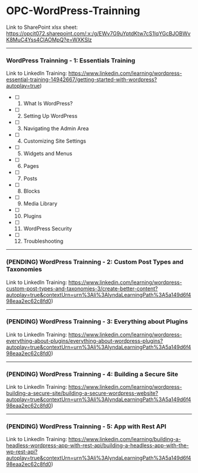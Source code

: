 # OPC-WordPress-Trainning
Link to SharePoint xlsx sheet: https://opcit072.sharepoint.com/:x:/g/EWv7G9uYptdKtw7cS1lqYGcBJOBWvK8MuC4Yss4ClAOMpQ?e=WXKSlz






---
### WordPress Trainning - 1: Essentials Training
Link to LinkedIn Training: https://www.linkedin.com/learning/wordpress-essential-training-14942667/getting-started-with-wordpress?autoplay=true)
- [ ] 1. What Is WordPress?
- [ ] 2. Setting Up WordPress
- [ ] 3. Navigating the Admin Area
- [ ] 4. Customizing Site Settings
- [ ] 5. Widgets and Menus
- [ ] 6. Pages
- [ ] 7. Posts
- [ ] 8. Blocks
- [ ] 9. Media Library
- [ ] 10. Plugins
- [ ] 11. WordPress Security
- [ ] 12. Troubleshooting

---
### (PENDING) WordPress Trainning - 2: Custom Post Types and Taxonomies
Link to LinkedIn Training: https://www.linkedin.com/learning/wordpress-custom-post-types-and-taxonomies-3/create-better-content?autoplay=true&contextUrn=urn%3Ali%3AlyndaLearningPath%3A5a149d6f498eaa2ec62c8fd0)




---
### (PENDING) WordPress Trainning - 3: Everything about Plugins
Link to LinkedIn Training: https://www.linkedin.com/learning/wordpress-everything-about-plugins/everything-about-wordpress-plugins?autoplay=true&contextUrn=urn%3Ali%3AlyndaLearningPath%3A5a149d6f498eaa2ec62c8fd0)




---
### (PENDING) WordPress Trainning - 4: Building a Secure Site
Link to LinkedIn Training: https://www.linkedin.com/learning/wordpress-building-a-secure-site/building-a-secure-wordpress-website?autoplay=true&contextUrn=urn%3Ali%3AlyndaLearningPath%3A5a149d6f498eaa2ec62c8fd0)




---
### (PENDING) WordPress Trainning - 5: App with Rest API
Link to LinkedIn Training: https://www.linkedin.com/learning/building-a-headless-wordpress-app-with-rest-api/building-a-headless-app-with-the-wp-rest-api?autoplay=true&contextUrn=urn%3Ali%3AlyndaLearningPath%3A5a149d6f498eaa2ec62c8fd0)
